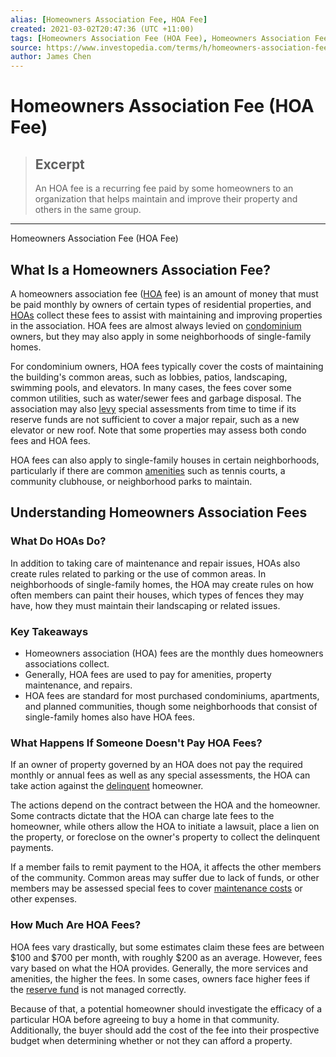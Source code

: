 ```yaml
---
alias: [Homeowners Association Fee, HOA Fee]
created: 2021-03-02T20:47:36 (UTC +11:00)
tags: [Homeowners Association Fee (HOA Fee), Homeowners Association Fee (HOA Fee)]
source: https://www.investopedia.com/terms/h/homeowners-association-fee-hoa.asp
author: James Chen
---
```


# Homeowners Association Fee (HOA Fee)

> ## Excerpt
> An HOA fee is a recurring fee paid by some homeowners to an organization that helps maintain and improve their property and others in the same group.

---

Homeowners Association Fee (HOA Fee)
## What Is a Homeowners Association Fee?

A homeowners association fee ([HOA](https://www.investopedia.com/terms/h/hoa.asp) fee) is an amount of money that must be paid monthly by owners of certain types of residential properties, and [HOAs](https://www.investopedia.com/articles/mortgages-real-estate/11/forming-homeowners-association.asp) collect these fees to assist with maintaining and improving properties in the association. HOA fees are almost always levied on [condominium](https://www.investopedia.com/terms/c/condominium.asp) owners, but they may also apply in some neighborhoods of single-family homes.

For condominium owners, HOA fees typically cover the costs of maintaining the building's common areas, such as lobbies, patios, landscaping, swimming pools, and elevators. In many cases, the fees cover some common utilities, such as water/sewer fees and garbage disposal. The association may also [levy](https://www.investopedia.com/terms/l/levy.asp) special assessments from time to time if its reserve funds are not sufficient to cover a major repair, such as a new elevator or new roof. Note that some properties may assess both condo fees and HOA fees.

HOA fees can also apply to single-family houses in certain neighborhoods, particularly if there are common [amenities](https://www.investopedia.com/terms/a/amenity.asp) such as tennis courts, a community clubhouse, or neighborhood parks to maintain.

## Understanding Homeowners Association Fees

### What Do HOAs Do?

In addition to taking care of maintenance and repair issues, HOAs also create rules related to parking or the use of common areas. In neighborhoods of single-family homes, the HOA may create rules on how often members can paint their houses, which types of fences they may have, how they must maintain their landscaping or related issues.

### Key Takeaways

-   Homeowners association (HOA) fees are the monthly dues homeowners associations collect.
-   Generally, HOA fees are used to pay for amenities, property maintenance, and repairs. 
-   HOA fees are standard for most purchased condominiums, apartments, and planned communities, though some neighborhoods that consist of single-family homes also have HOA fees.

### What Happens If Someone Doesn't Pay HOA Fees?

If an owner of property governed by an HOA does not pay the required monthly or annual fees as well as any special assessments, the HOA can take action against the [delinquent](https://www.investopedia.com/terms/d/delinquent.asp) homeowner.

The actions depend on the contract between the HOA and the homeowner. Some contracts dictate that the HOA can charge late fees to the homeowner, while others allow the HOA to initiate a lawsuit, place a lien on the property, or foreclose on the owner's property to collect the delinquent payments.

If a member fails to remit payment to the HOA, it affects the other members of the community. Common areas may suffer due to lack of funds, or other members may be assessed special fees to cover [maintenance costs](https://www.investopedia.com/articles/investing/091515/real-estate-investing-monthly-maintenance-fees.asp) or other expenses.

### How Much Are HOA Fees?

HOA fees vary drastically, but some estimates claim these fees are between $100 and $700 per month, with roughly $200 as an average. However, fees vary based on what the HOA provides. Generally, the more services and amenities, the higher the fees. In some cases, owners face higher fees if the [reserve fund](https://www.investopedia.com/terms/r/reservefund.asp) is not managed correctly.

Because of that, a potential homeowner should investigate the efficacy of a particular HOA before agreeing to buy a home in that community. Additionally, the buyer should add the cost of the fee into their prospective budget when determining whether or not they can afford a property.
